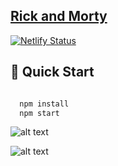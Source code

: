 
## [Rick and Morty](https://rickandmorty-demo.netlify.app/)

[![Netlify Status](https://api.netlify.com/api/v1/badges/1c016527-c167-455e-b73e-0c18f8bb82b6/deploy-status)](https://app.netlify.com/sites/rickandmorty-demo/deploys)


## 🤖 Quick Start
```bash

  npm install
  npm start
```

![alt text](https://res.cloudinary.com/dmgymopan/image/upload/q_auto:low/v1622121620/Screenshot_2021-05-27_at_15.18.56_j6kjmh.png)

![alt text](https://res.cloudinary.com/dmgymopan/image/upload/q_auto:low/v1622121915/Screenshot_2021-05-27_at_15.19.36_mqoojw.png)
